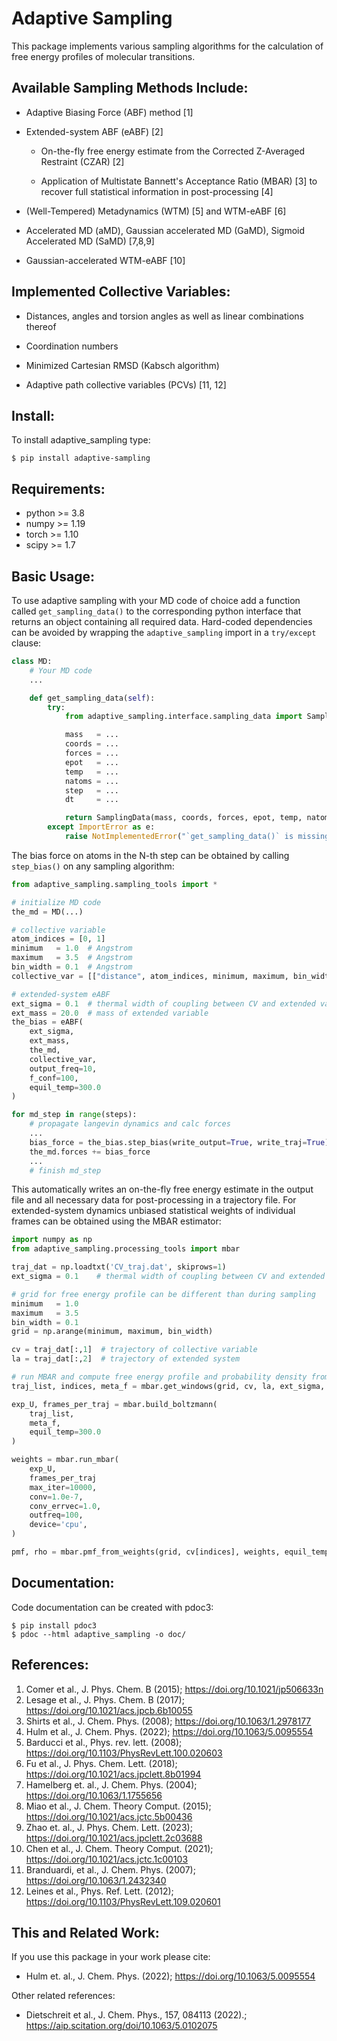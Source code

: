 Adaptive Sampling
=================

This package implements various sampling algorithms for the calculation of free energy profiles of molecular transitions. 

## Available Sampling Methods Include:
*	Adaptive Biasing Force (ABF) method [1] 
	
* 	Extended-system ABF (eABF) [2]

	* On-the-fly free energy estimate from the Corrected Z-Averaged Restraint (CZAR) [2]
	
	* Application of Multistate Bannett's Acceptance Ratio (MBAR) [3] to recover full statistical information in post-processing [4]
	
* 	(Well-Tempered) Metadynamics (WTM) [5] and WTM-eABF [6]

* 	Accelerated MD (aMD), Gaussian accelerated MD (GaMD), Sigmoid Accelerated MD (SaMD) [7,8,9]

*	Gaussian-accelerated WTM-eABF [10]

## Implemented Collective Variables:

*   Distances, angles and torsion angles as well as linear combinations thereof

*   Coordination numbers 

*   Minimized Cartesian RMSD (Kabsch algorithm)

*   Adaptive path collective variables (PCVs) [11, 12]

## Install:
To install adaptive_sampling type:
```shell
$ pip install adaptive-sampling
```


## Requirements:
* python >= 3.8
* numpy >= 1.19
* torch >= 1.10
* scipy >= 1.7

## Basic Usage:
To use adaptive sampling with your MD code of choice add a function called `get_sampling_data()` to the corresponding python interface that returns an object containing all required data. Hard-coded dependencies can be avoided by wrapping the `adaptive_sampling` import in a `try/except` clause:

```python
class MD:
    # Your MD code
    ...

    def get_sampling_data(self):
        try:
            from adaptive_sampling.interface.sampling_data import SamplingData

            mass   = ...
            coords = ...
            forces = ...
            epot   = ...
            temp   = ...
            natoms = ...
            step   = ...
            dt     = ...

            return SamplingData(mass, coords, forces, epot, temp, natoms, step, dt)
        except ImportError as e:
            raise NotImplementedError("`get_sampling_data()` is missing `adaptive_sampling` package") from e
```
The bias force on atoms in the N-th step can be obtained by calling `step_bias()` on any sampling algorithm:
```python
from adaptive_sampling.sampling_tools import *

# initialize MD code
the_md = MD(...)

# collective variable
atom_indices = [0, 1] 
minimum   = 1.0  # Angstrom
maximum   = 3.5  # Angstrom
bin_width = 0.1  # Angstrom 
collective_var = [["distance", atom_indices, minimum, maximum, bin_width]]

# extended-system eABF 
ext_sigma = 0.1  # thermal width of coupling between CV and extended variable in Angstrom
ext_mass = 20.0  # mass of extended variable 
the_bias = eABF(
    ext_sigma, 
    ext_mass, 
    the_md, 
    collective_var, 
    output_freq=10, 
    f_conf=100, 
    equil_temp=300.0
)

for md_step in range(steps):
    # propagate langevin dynamics and calc forces 
    ... 
    bias_force = the_bias.step_bias(write_output=True, write_traj=True)
    the_md.forces += bias_force
    ...
    # finish md_step
```
This automatically writes an on-the-fly free energy estimate in the output file and all necessary data for post-processing in a trajectory file.
For extended-system dynamics unbiased statistical weights of individual frames can be obtained using the MBAR estimator:
```python
import numpy as np
from adaptive_sampling.processing_tools import mbar

traj_dat = np.loadtxt('CV_traj.dat', skiprows=1)
ext_sigma = 0.1    # thermal width of coupling between CV and extended variable 

# grid for free energy profile can be different than during sampling
minimum   = 1.0     
maximum   = 3.5    
bin_width = 0.1    
grid = np.arange(minimum, maximum, bin_width)

cv = traj_dat[:,1]  # trajectory of collective variable
la = traj_dat[:,2]  # trajectory of extended system

# run MBAR and compute free energy profile and probability density from statistical weights
traj_list, indices, meta_f = mbar.get_windows(grid, cv, la, ext_sigma, equil_temp=300.0)

exp_U, frames_per_traj = mbar.build_boltzmann(
    traj_list, 
    meta_f, 
    equil_temp=300.0
)

weights = mbar.run_mbar(
    exp_U,
    frames_per_traj 
    max_iter=10000,
    conv=1.0e-7,
    conv_errvec=1.0,
    outfreq=100,
    device='cpu',
)

pmf, rho = mbar.pmf_from_weights(grid, cv[indices], weights, equil_temp=300.0)
```

## Documentation:
Code documentation can be created with pdoc3:
```shell
$ pip install pdoc3
$ pdoc --html adaptive_sampling -o doc/
```
## References:
1.  Comer et al., J. Phys. Chem. B (2015); <https://doi.org/10.1021/jp506633n> 
2.  Lesage et al., J. Phys. Chem. B (2017); <https://doi.org/10.1021/acs.jpcb.6b10055>
3.  Shirts et al., J. Chem. Phys. (2008); <https://doi.org/10.1063/1.2978177>
4.  Hulm et al., J. Chem. Phys. (2022); <https://doi.org/10.1063/5.0095554>
5.  Barducci et al., Phys. rev. lett. (2008); <https://doi.org/10.1103/PhysRevLett.100.020603>
6.  Fu et al., J. Phys. Chem. Lett. (2018); <https://doi.org/10.1021/acs.jpclett.8b01994>
7.  Hamelberg et. al., J. Chem. Phys. (2004); <https://doi.org/10.1063/1.1755656>
8.  Miao et al., J. Chem. Theory Comput. (2015); <https://doi.org/10.1021/acs.jctc.5b00436>
9.  Zhao et. al., J. Phys. Chem. Lett. (2023); <https://doi.org/10.1021/acs.jpclett.2c03688>
10.  Chen et al., J. Chem. Theory Comput. (2021); <https://doi.org/10.1021/acs.jctc.1c00103>
11.  Branduardi, et al., J. Chem. Phys. (2007); <https://doi.org/10.1063/1.2432340>
12.  Leines et al., Phys. Ref. Lett. (2012); <https://doi.org/10.1103/PhysRevLett.109.020601>
## This and Related Work:
If you use this package in your work please cite:
* 	Hulm et. al., J. Chem. Phys. (2022); <https://doi.org/10.1063/5.0095554>

Other related references:
*	Dietschreit et al., J. Chem. Phys., 157, 084113 (2022).; <https://aip.scitation.org/doi/10.1063/5.0102075>

